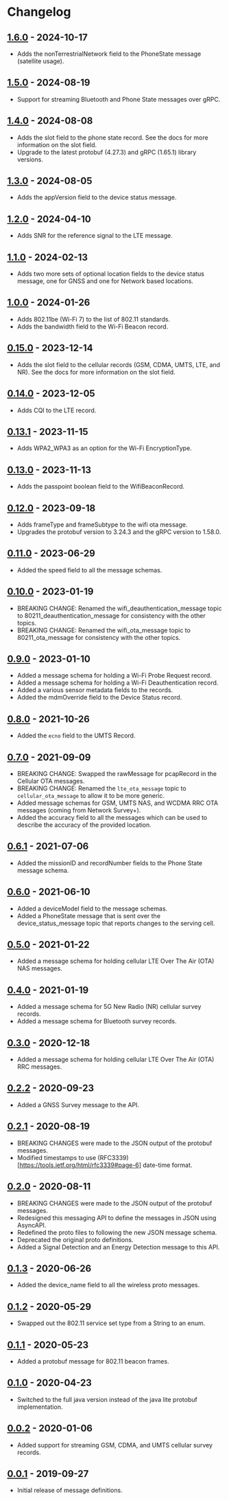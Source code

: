 # Changelog
## [1.6.0](https://github.com/christianrowlands/network-survey-messaging/releases/tag/v1.6.0) - 2024-10-17
* Adds the nonTerrestrialNetwork field to the PhoneState message (satellite usage).

## [1.5.0](https://github.com/christianrowlands/network-survey-messaging/releases/tag/v1.5.0) - 2024-08-19
* Support for streaming Bluetooth and Phone State messages over gRPC.

## [1.4.0](https://github.com/christianrowlands/network-survey-messaging/releases/tag/v1.4.0) - 2024-08-08
* Adds the slot field to the phone state record. See the docs for more information on the slot field.
* Upgrade to the latest protobuf (4.27.3) and gRPC (1.65.1) library versions.

## [1.3.0](https://github.com/christianrowlands/network-survey-messaging/releases/tag/v1.3.0) - 2024-08-05
* Adds the appVersion field to the device status message.

## [1.2.0](https://github.com/christianrowlands/network-survey-messaging/releases/tag/v1.2.0) - 2024-04-10
* Adds SNR for the reference signal to the LTE message.

## [1.1.0](https://github.com/christianrowlands/network-survey-messaging/releases/tag/v1.1.0) - 2024-02-13
* Adds two more sets of optional location fields to the device status message, one for GNSS and one for Network based locations.

## [1.0.0](https://github.com/christianrowlands/network-survey-messaging/releases/tag/v1.0.0) - 2024-01-26
* Adds 802.11be (Wi-Fi 7) to the list of 802.11 standards.
* Adds the bandwidth field to the Wi-Fi Beacon record.

## [0.15.0](https://github.com/christianrowlands/network-survey-messaging/releases/tag/v0.15.0) - 2023-12-14
* Adds the slot field to the cellular records (GSM, CDMA, UMTS, LTE, and NR). See the docs for more information on the slot field.

## [0.14.0](https://github.com/christianrowlands/network-survey-messaging/releases/tag/v0.14.0) - 2023-12-05
* Adds CQI to the LTE record.

## [0.13.1](https://github.com/christianrowlands/network-survey-messaging/releases/tag/v0.13.1) - 2023-11-15
* Adds WPA2_WPA3 as an option for the Wi-Fi EncryptionType.

## [0.13.0](https://github.com/christianrowlands/network-survey-messaging/releases/tag/v0.13.0) - 2023-11-13
* Adds the passpoint boolean field to the WifiBeaconRecord.

## [0.12.0](https://github.com/christianrowlands/network-survey-messaging/releases/tag/v0.12.0) - 2023-09-18
* Adds frameType and frameSubtype to the wifi ota message.
* Upgrades the protobuf version to 3.24.3 and the gRPC version to 1.58.0.

## [0.11.0](https://github.com/christianrowlands/network-survey-messaging/releases/tag/v0.11.0) - 2023-06-29
* Added the speed field to all the message schemas.

## [0.10.0](https://github.com/christianrowlands/network-survey-messaging/releases/tag/v0.10.0) - 2023-01-19
* BREAKING CHANGE: Renamed the wifi_deauthentication_message topic to 80211_deauthentication_message for consistency with the other topics.
* BREAKING CHANGE: Renamed the wifi_ota_message topic to 80211_ota_message for consistency with the other topics.

## [0.9.0](https://github.com/christianrowlands/network-survey-messaging/releases/tag/v0.9.0) - 2023-01-10
* Added a message schema for holding a Wi-Fi Probe Request record.
* Added a message schema for holding a Wi-Fi Deauthentication record.
* Added a various sensor metadata fields to the records.
* Added the mdmOverride field to the Device Status record.

## [0.8.0](https://github.com/christianrowlands/network-survey-messaging/releases/tag/v0.8.0) - 2021-10-26
* Added the `ecno` field to the UMTS Record.

## [0.7.0](https://github.com/christianrowlands/network-survey-messaging/releases/tag/v0.7.0) - 2021-09-09
* BREAKING CHANGE: Swapped the rawMessage for pcapRecord in the Cellular OTA messages.
* BREAKING CHANGE: Renamed the `lte_ota_message` topic to `cellular_ota_message` to allow it to be more generic.
* Added message schemas for GSM, UMTS NAS, and WCDMA RRC OTA messages (coming from Network Survey+).
* Added the accuracy field to all the messages which can be used to describe the accuracy of the provided location.

## [0.6.1](https://github.com/christianrowlands/network-survey-messaging/releases/tag/v0.6.1) - 2021-07-06
* Added the missionID and recordNumber fields to the Phone State message schema.

## [0.6.0](https://github.com/christianrowlands/network-survey-messaging/releases/tag/v0.6.0) - 2021-06-10
* Added a deviceModel field to the message schemas.
* Added a PhoneState message that is sent over the device_status_message topic that reports changes to the serving cell.

## [0.5.0](https://github.com/christianrowlands/network-survey-messaging/releases/tag/v0.5.0) - 2021-01-22
* Added a message schema for holding cellular LTE Over The Air (OTA) NAS messages.

## [0.4.0](https://github.com/christianrowlands/network-survey-messaging/releases/tag/v0.4.0) - 2021-01-19
* Added a message schema for 5G New Radio (NR) cellular survey records.
* Added a message schema for Bluetooth survey records.

## [0.3.0](https://github.com/christianrowlands/network-survey-messaging/releases/tag/v0.3.0) - 2020-12-18
* Added a message schema for holding cellular LTE Over The Air (OTA) RRC messages.

## [0.2.2](https://github.com/christianrowlands/network-survey-messaging/releases/tag/v0.2.2) - 2020-09-23
* Added a GNSS Survey message to the API.

## [0.2.1](https://github.com/christianrowlands/network-survey-messaging/releases/tag/v0.2.1) - 2020-08-19
* BREAKING CHANGES were made to the JSON output of the protobuf messages.
* Modified timestamps to use (RFC3339)[https://tools.ietf.org/html/rfc3339#page-6] date-time format.

## [0.2.0](https://github.com/christianrowlands/network-survey-messaging/releases/tag/v0.2.0) - 2020-08-11
* BREAKING CHANGES were made to the JSON output of the protobuf messages.
* Redesigned this messaging API to define the messages in JSON using AsyncAPI.
* Redefined the proto files to following the new JSON message schema.
* Deprecated the original proto definitions.
* Added a Signal Detection and an Energy Detection message to this API.

## [0.1.3](https://github.com/christianrowlands/network-survey-messaging/releases/tag/v0.1.3) - 2020-06-26
* Added the device_name field to all the wireless proto messages.

## [0.1.2](https://github.com/christianrowlands/network-survey-messaging/releases/tag/v0.1.2) - 2020-05-29
* Swapped out the 802.11 service set type from a String to an enum.

## [0.1.1](https://github.com/christianrowlands/network-survey-messaging/releases/tag/v0.1.1) - 2020-05-23
* Added a protobuf message for 802.11 beacon frames.

## [0.1.0](https://github.com/christianrowlands/network-survey-messaging/releases/tag/v0.1.0) - 2020-04-23
* Switched to the full java version instead of the java lite protobuf implementation.

## [0.0.2](https://github.com/christianrowlands/network-survey-messaging/releases/tag/release-0.0.2) - 2020-01-06
* Added support for streaming GSM, CDMA, and UMTS cellular survey records.

## [0.0.1](https://github.com/christianrowlands/network-survey-messaging/releases/tag/release-0.0.1) - 2019-09-27
* Initial release of message definitions.
